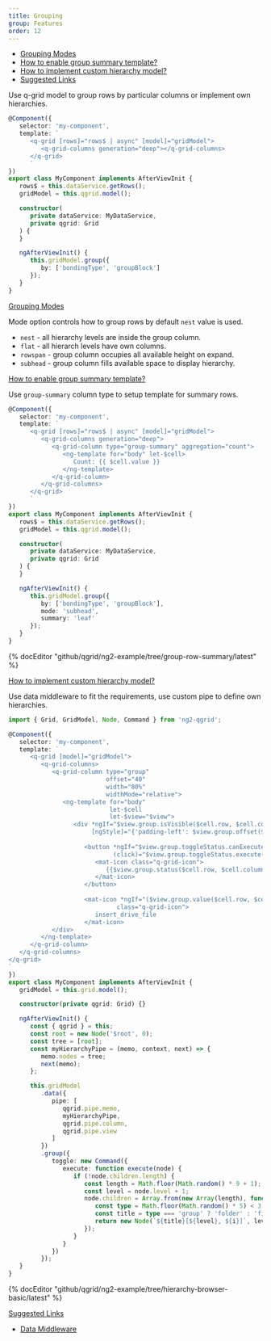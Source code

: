```yaml
---
title: Grouping
group: Features
order: 12
---
```


- [Grouping Modes](#grouping-modes)
- [How to enable group summary template?](#how-to-enable-group-summary-template)
- [How to implement custom hierarchy model?](#how-to-implement-custom-hierarchy-model)
- [Suggested Links](#suggested-links)

Use q-grid model to group rows by particular columns or implement own hierarchies.

```typescript
@Component({
   selector: 'my-component',
   template: `
      <q-grid [rows]="rows$ | async" [model]="gridModel">
         <q-grid-columns generation="deep"></q-grid-columns>
      </q-grid>
      `
})
export class MyComponent implements AfterViewInit {
   rows$ = this.dataService.getRows();
   gridModel = this.qgrid.model();

   constructor(
      private dataService: MyDataService,
      private qgrid: Grid
   ) {
   }

   ngAfterViewInit() {
      this.gridModel.group({
         by: ['bondingType', 'groupBlock']
      });
   }
}
```

<a name="grouping-modes" href="#grouping-modes">
   Grouping Modes
</a>

Mode option controls how to group rows by default `nest` value is used.

* `nest` - all hierarchy levels are inside the group column.
* `flat` - all hierarch levels have own columns.
* `rowspan` - group column occupies all available height on expand.
* `subhead` - group column fills available space to display hierarchy.

<a name="how-to-enable-group-summary-template" href="#how-to-enable-group-summary-template">
   How to enable group summary template?
</a>

Use `group-summary` column type to setup template for summary rows.

```typescript
@Component({
   selector: 'my-component',
   template: `
      <q-grid [rows]="rows$ | async" [model]="gridModel">
         <q-grid-columns generation="deep">
            <q-grid-column type="group-summary" aggregation="count">
               <ng-template for="body" let-$cell>
                  Count: {{ $cell.value }}
               </ng-template>
            </q-grid-column>
         </q-grid-columns>
      </q-grid>
      `
})
export class MyComponent implements AfterViewInit {
   rows$ = this.dataService.getRows();
   gridModel = this.qgrid.model();

   constructor(
      private dataService: MyDataService,
      private qgrid: Grid
   ) {
   }

   ngAfterViewInit() {
      this.gridModel.group({
         by: ['bondingType', 'groupBlock'],
         mode: 'subhead',
         summary: 'leaf'
      });
   }
}
```

{% docEditor "github/qgrid/ng2-example/tree/group-row-summary/latest" %}

<a name="how-to-implement-custom-hierarchy-model" href="#how-to-implement-custom-hierarchy-model">
   How to implement custom hierarchy model?
</a>

Use data middleware to fit the requirements, use custom pipe to define own hierarchies.

```typescript
import { Grid, GridModel, Node, Command } from 'ng2-qgrid';

@Component({
   selector: 'my-component',
   template: `
      <q-grid [model]="gridModel">
         <q-grid-columns>
            <q-grid-column type="group"
                           offset="40"
                           width="80%"
                           widthMode="relative">
               <ng-template for="body"
                            let-$cell
                            let-$view="$view">
                  <div *ngIf="$view.group.isVisible($cell.row, $cell.column)"
                       [ngStyle]="{'padding-left': $view.group.offset($cell.row, $cell.column) + 'px'}">
               
                     <button *ngIf="$view.group.toggleStatus.canExecute($cell.row, $cell.column)"
                             (click)="$view.group.toggleStatus.execute($cell.row, $cell.column)">
                        <mat-icon class="q-grid-icon">
                           {{$view.group.status($cell.row, $cell.column) === 'expand' ? 'folder_open' : 'folder'}}
                        </mat-icon>
                     </button>
                     
                     <mat-icon *ngIf="($view.group.value($cell.row, $cell.column)).startsWith('file')"
                              class="q-grid-icon">
                        insert_drive_file
                     </mat-icon>
            </div>
         </ng-template>
      </q-grid-column>
   </q-grid-columns>
</q-grid>
`
})
export class MyComponent implements AfterViewInit {
   gridModel = this.grid.model();

   constructor(private qgrid: Grid) {}

   ngAfterViewInit() {
      const { qgrid } = this;
      const root = new Node('$root', 0);
      const tree = [root];
      const myHierarchyPipe = (memo, context, next) => {
         memo.nodes = tree;
         next(memo);
      };

      this.gridModel
         .data({
            pipe: [
               qgrid.pipe.memo,
               myHierarchyPipe,
               qgrid.pipe.column,
               qgrid.pipe.view
            ]
         })
         .group({
            toggle: new Command({
               execute: function execute(node) {
                  if (!node.children.length) {
                     const length = Math.floor(Math.random() * 9 + 1);
                     const level = node.level + 1;
                     node.children = Array.from(new Array(length), function (x, i) {
                        const type = Math.floor(Math.random() * 5) < 3 ? 'group' : 'value';
                        const title = type === 'group' ? 'folder' : 'file';
                        return new Node(`${title}[${level}, ${i}]`, level, type);
                     });
                  }
               }
            })
         });
   }
}
```

{% docEditor "github/qgrid/ng2-example/tree/hierarchy-browser-basic/latest" %}

<a name="suggested-links" href="#suggested-links">
   Suggested Links
</a>

* [Data Middleware](/reference/data-middleware.html)
